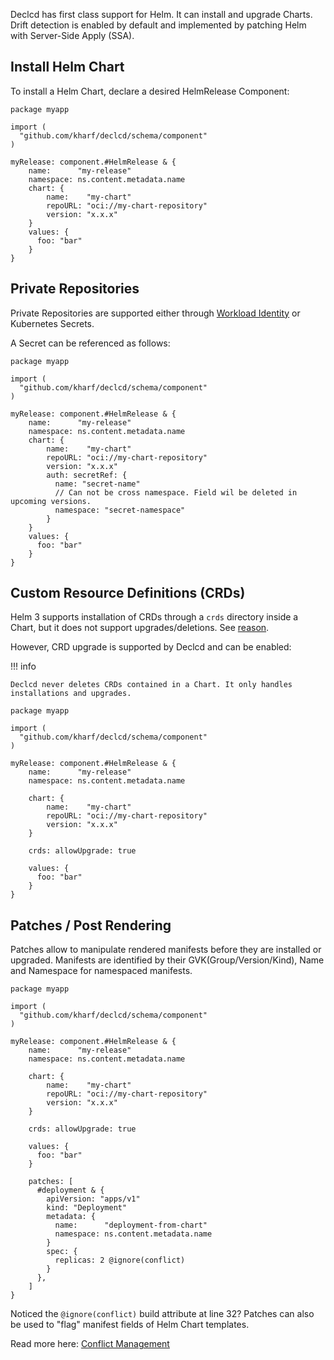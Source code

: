 Declcd has first class support for Helm. It can install and upgrade Charts.
Drift detection is enabled by default and implemented by patching Helm with Server-Side Apply (SSA).

## Install Helm Chart

To install a Helm Chart, declare a desired HelmRelease Component:

``` cue
package myapp

import (
  "github.com/kharf/declcd/schema/component"
)

myRelease: component.#HelmRelease & {
    name:      "my-release"
    namespace: ns.content.metadata.name
    chart: {
        name:    "my-chart"
        repoURL: "oci://my-chart-repository"
        version: "x.x.x"
    }
    values: {
      foo: "bar"
    }
}
```

## Private Repositories

Private Repositories are supported either through [Workload Identity](workload-identity.md) or Kubernetes Secrets.

A Secret can be referenced as follows:

``` cue hl_lines="14 15 16 17 18"
package myapp

import (
  "github.com/kharf/declcd/schema/component"
)

myRelease: component.#HelmRelease & {
    name:      "my-release"
    namespace: ns.content.metadata.name
    chart: {
        name:    "my-chart"
        repoURL: "oci://my-chart-repository"
        version: "x.x.x"
        auth: secretRef: {
          name: "secret-name"
          // Can not be cross namespace. Field wil be deleted in upcoming versions.
          namespace: "secret-namespace"
        }
    }
    values: {
      foo: "bar"
    }
}
```

## Custom Resource Definitions (CRDs)

Helm 3 supports installation of CRDs through a `crds` directory inside a Chart, but it does not support upgrades/deletions.
See [reason](https://helm.sh/docs/chart_best_practices/custom_resource_definitions/#some-caveats-and-explanations).

However, CRD upgrade is supported by Declcd and can be enabled:

!!! info

    Declcd never deletes CRDs contained in a Chart. It only handles installations and upgrades.

``` cue hl_lines="17"
package myapp

import (
  "github.com/kharf/declcd/schema/component"
)

myRelease: component.#HelmRelease & {
    name:      "my-release"
    namespace: ns.content.metadata.name

    chart: {
        name:    "my-chart"
        repoURL: "oci://my-chart-repository"
        version: "x.x.x"
    }

    crds: allowUpgrade: true

    values: {
      foo: "bar"
    }
}
```

## Patches / Post Rendering

Patches allow to manipulate rendered manifests before they are installed or upgraded. 
Manifests are identified by their GVK(Group/Version/Kind), Name and Namespace for namespaced manifests.

``` cue hl_lines="23-35"
package myapp

import (
  "github.com/kharf/declcd/schema/component"
)

myRelease: component.#HelmRelease & {
    name:      "my-release"
    namespace: ns.content.metadata.name

    chart: {
        name:    "my-chart"
        repoURL: "oci://my-chart-repository"
        version: "x.x.x"
    }

    crds: allowUpgrade: true

    values: {
      foo: "bar"
    }

    patches: [
      #deployment & {
        apiVersion: "apps/v1"
        kind: "Deployment"
        metadata: {
          name:      "deployment-from-chart"
          namespace: ns.content.metadata.name
        }
        spec: {
          replicas: 2 @ignore(conflict)
        }
      },
    ]
}
```

Noticed the `@ignore(conflict)` build attribute at line 32?
Patches can also be used to "flag" manifest fields of Helm Chart templates.

Read more here: [Conflict Management](conflicts.md)
